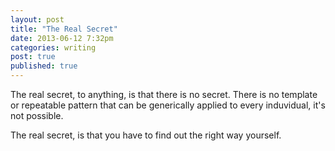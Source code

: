 ```yaml
---
layout: post
title: "The Real Secret" 
date: 2013-06-12 7:32pm 
categories: writing
post: true
published: true
---
```


The real secret, to anything, is that there is no secret.  There is no
template or repeatable pattern that can be generically applied to every
induvidual, it's not possible.  

The real secret, is that you have to find out the right way yourself.

